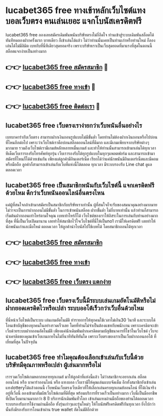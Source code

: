 # lucabet365 free ทางเข้าหลักเว็บไซต์แทงบอลเว็บตรง คนเล่นเยอะ แจกโบนัสเครดิตฟรี

lucabet365 free ลองเลยสมัครเดิมพันพนันบริษัทตรงไม่กี่อึดใจ ท่านเข้าสู่ระบบเดิมพันสล็อตได้ทันทีทดลองฝากครั้งแรก บาทเดียว ก็เข้าเล่นได้แล้ว ไม่ว่าท่านนั้นเคยเป็นท่านเก่าหรือท่านใหม่ ก็ลองเล่นได้ไม่มีลิมิต เบทกับที่นี่ทีเดียวสุดยอดจริง เพราะบริษัทเราเป็นเว็บสุดยอดที่มาแรงที่สุดในตอนนี้ สล็อตแจกง่ายเป็นอย่างมาก

## 👉👉 [lucabet365 free สมัครสมาชิก](https://bit.ly/3Ckzg5n) 🎰
## 👉👉 [lucabet365 free ทางเข้า](https://bit.ly/3Ckzg5n) 🎰
## 👉👉 [lucabet365 free ติดต่อเรา](https://bit.ly/3Ckzg5n) 🎰

## lucabet365 free เว็บตรงเราง่ายกว่าเว็บพนันอื่นอย่างไร
เบทบาคาร่ากับเว็บตรง สามารถฝากเงินถอนรูปแบบไม่มีขั้นต่ำ โดยท่านไม่ต้องฝากเงินถอนหรือไปบ่อนที่ไหนอีกต่อไป เพราะว่าเว็บไซต์เราคือบ่อนสล็อตออนไลน์ที่ดีมาก และมีเกมเพียบจากบริษัทต่างๆมากมาย รวมถึงเว็บไซต์เรามีเกมส์หลักหลายหมื่นเกมส์ และทำให้ท่านนั้นสามารถเข้ามาเล่นได้ทุกเวลา ทีเด็ดเว็บเรารองรับโทรศัพท์ทุกรุ่น เว็บเรารองรับได้ทุกรูปแบบในทุกๆแพลตฟอร์ม และสามารถเข้ามาสมัครที่ไหนก็ได้ด้วยเช่นกัน เพียงแต่ลูกค้ามีอินเตอร์เน็ต เรียกได้ว่าแค่นักพนันมีอินเตอร์เน็ตและมีคอมหรือมือถือ ลูกค้าก็สามารถเข้าเล่นกับเว็บที่แห่งนี้ได้ตลอด ทุกเวลา มีระบบรองรับ Line chat ดูแล ตลอดเวลา

## lucabet365 free เป็นสมาชิกพนันกับเว็บไซต์นี้ แจกเครดิตฟรีด้วยไหม ดีกว่าเว็บพนันออนไลน์อื่นตรงไหน
แค่ผู้ที่สนใจกล้าเข้ามาสมัครเป็นสมาชิกกับบริษัทเราเท่านั้น ผู้ที่สนใจก็จะรับของสมนาคุณอย่างมากมาย ไม่ว่าจะเป็นการฝากถอนไม่มีขั้นต่ำ ในการเข้าพนันสล็อต ฝากขั้นต่ำ ไม่กี่บาทเท่านั้น แล้วท่านก็สามารถเริ่มต้นฝากถอนเท่าไหร่ตามใจคุณ เบทเท่าไหร่ก็ได้ เว็บไซต์ของเราให้อิสระในการเล่นกับท่านอย่างมากที่สุด ที่นี่เป็นเว็บเปิดมานาน เลยทำให้สมาชิกไว้ใจเว็บไซต์ที่นี่ให้เป็นno1 เรามีให้เครดิตฟรี เลยทำให้นักพนันเก่าและมือใหม่ ตลอดเวลา ให้ลูกค้านำโบนัสไปใช้เบทได้ โดยสมาชิกถอนได้ทุกเวลา

## 👉👉 [lucabet365 free สมัครสมาชิก](https://bit.ly/3Ckzg5n)
## 👉👉 [lucabet365 free ทางเข้า](https://bit.ly/3Ckzg5n)
## 👉👉 [lucabet365 free เว็บตรง แตกง่าย](https://bit.ly/3Ckzg5n)

## lucabet365 free เว็บตรงเว็บนี้มีระบบเล่นเกมอัตโนมัติหรือไม่ ฝากยอดเครดิตไวหรือเปล่า ระบบออโต้เร็วกว่าเว็บอื่นด้วยไหม
ที่นี่หน้าเว็บไซต์เป็นระบบ เล่นเกมอัตโนมัติ ทำรายการให้ทุกคนใช้เวลาไม่เกิน30 วินาที และระบบได้โอนเข้าบัญชีของทุกคนในอย่างรวดเร็วเลย โดยที่ท่านไม่จำเป็นต้องแชทกับพนักงาน เพราะเครดิตจะเข้าเว็บด้วยระบบฝากถอนอัตโนมัติ เพียงแค่นักเดิมพันฝากเครดิตตามบัญชีธนาคารที่โชว์ในเว็บไซต์ เว็บจะนำเครดิตของคุณเข้าเว็บเกมภายในไม่กี่นาทีทันทีทันใด เพราะเว็บตรงของเราเป็นเว็บฝากถอนออโต้ ที่เยี่ยมที่สุด ในปัจจุบัน

## lucabet365 free ทำไมคุณต้องเลือกเข้าเล่นกับเว็บนี้ด้วย บริษัทมีคุณภาพหรือเปล่า ผู้เล่นมากหรือไม่
เรารวมเว็บไซต์เกมหลากหลายทุกเกมส์ มาให้ลูกค้าที่แห่งนี้แล้ว ไม่ว่าสมาชิกจะอยากเล่น สล็อตออนไลน์ หรือ บาคาร่าออนไลน์ หรือ แทงบอล เว็บเรามีให้คุณเล่นแบบจัดเต็ม อีกทั้งสมาชิกยังเข้าเล่นแทงlotteryได้แล้วตอนนี้ เว็บพนันเว็บตรงเว็บเดียวที่ให้เลือกเล่นครบทุกเกมส์ออนไลน์ ที่ได้เงินจริงอยู่ที่เว็บนี้ ลองเข้ามาสัมผัสเว็บไซต์เกมที่ดีที่สุด พร้อมบริการที่รวดเร็วเป็นอย่างมาก เว็บนี้เป็นมืออาชีพ ที่เปิดเว็บมานานมากกว่า 8 ปี บริการนักเดิมพันทั่วโลก เข้าเล่นแทงผ่านมือถือของท่านได้ตลอดเวลา ระบบรองรับการใช้งานผ่านมือถือ ทั้งรุ่นเก่าๆและรุ่นใหม่ๆ ให้โบนัสฟรีเครดิตฟรีกันทุกเวลา ยิ่งไปกว่านั้นยังมีรองรับการโอนเข้าผ่าน true wallet อัตโนมัติอีกด้วย
